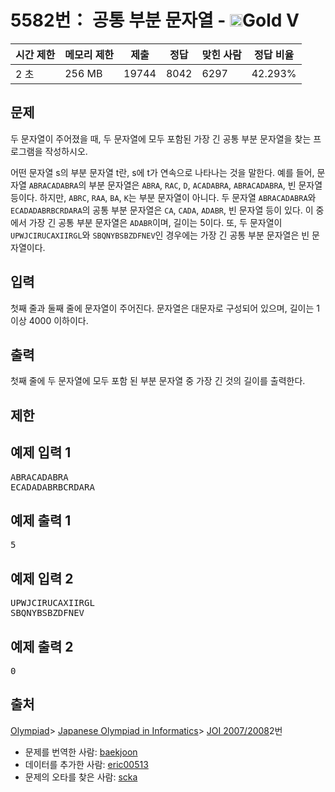 # 5582번： 공통 부분 문자열 - <img src="https://static.solved.ac/tier_small/11.svg" style="height:20px" />Gold V


| 시간 제한 | 메모리 제한 | 제출 | 정답 | 맞힌 사람 | 정답 비율 |
| --- | --- | --- | --- | --- | --- |
| 2 초 | 256 MB | 19744 | 8042 | 6297 | 42.293% |


## 문제


두 문자열이 주어졌을 때, 두 문자열에 모두 포함된 가장 긴 공통 부분 문자열을 찾는 프로그램을 작성하시오.

어떤 문자열 s의 부분 문자열 t란, s에 t가 연속으로 나타나는 것을 말한다. 예를 들어, 문자열 <code>ABRACADABRA</code>의 부분 문자열은 <code>ABRA</code>, <code>RAC</code>, <code>D</code>, <code>ACADABRA</code>, <code>ABRACADABRA</code>, 빈 문자열 등이다. 하지만, <code>ABRC</code>, <code>RAA</code>, <code>BA</code>, <code>K</code>는 부분 문자열이 아니다.
두 문자열 <code>ABRACADABRA</code>와 <code>ECADADABRBCRDARA</code>의 공통 부분 문자열은 <code>CA</code>, <code>CADA</code>, <code>ADABR</code>, 빈 문자열 등이 있다. 이 중에서 가장 긴 공통 부분 문자열은 <code>ADABR</code>이며, 길이는 5이다. 또, 두 문자열이 <code>UPWJCIRUCAXIIRGL</code>와 <code>SBQNYBSBZDFNEV</code>인 경우에는 가장 긴 공통 부분 문자열은 빈 문자열이다.



## 입력


첫째 줄과 둘째 줄에 문자열이 주어진다. 문자열은 대문자로 구성되어 있으며, 길이는 1 이상 4000 이하이다.




## 출력


첫째 줄에 두 문자열에 모두 포함 된 부분 문자열 중 가장 긴 것의 길이를 출력한다.




## 제한




## 예제 입력 1


<pre>ABRACADABRA
ECADADABRBCRDARA
</pre>


## 예제 출력 1


<pre>5
</pre>




## 예제 입력 2


<pre>UPWJCIRUCAXIIRGL
SBQNYBSBZDFNEV
</pre>


## 예제 출력 2


<pre>0
</pre>






## 출처




[Olympiad](/category/2)> [Japanese Olympiad in Informatics](/category/100)> [JOI 2007/2008](/category/detail/552)2번
- 문제를 번역한 사람: [baekjoon](/user/baekjoon)
- 데이터를 추가한 사람: [eric00513](/user/eric00513)
- 문제의 오타를 찾은 사람: [scka](/user/scka)




